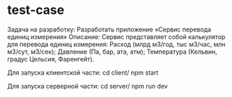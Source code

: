 # test-case
Задача на разработку: Разработать приложение «Сервис перевода единиц измерения»
Описание: 
Сервис представляет собой калькулятор для перевода единиц измерения:
Расход (млрд м3/год, тыс м3/час, млн м3/сут, м3/сек);
Давление (Па, бар, ата, атм);
Температура (Кельвин, градус Цельсия, Фаренгейт).

Для запуска клиентской части:
cd client/
npm start

Для запуска серверной части:
cd server/
npm run dev
